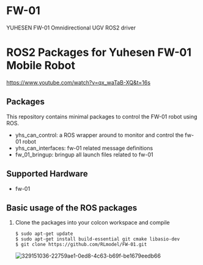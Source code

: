 # FW-01
YUHESEN FW-01 Omnidirectional UGV ROS2 driver

# ROS2 Packages for Yuhesen FW-01 Mobile Robot
https://www.youtube.com/watch?v=qx_waTaB-XQ&t=16s

## Packages

This repository contains minimal packages to control the FW-01 robot using ROS. 


* yhs_can_control: a ROS wrapper around to monitor and control the fw-01 robot
* yhs_can_interfaces: fw-01 related message definitions
* fw_01_bringup: bringup all launch files related to fw-01

## Supported Hardware

* fw-01

## Basic usage of the ROS packages

1. Clone the packages into your colcon workspace and compile


    ```
    $ sudo apt-get update
    $ sudo apt-get install build-essential git cmake libasio-dev
    $ git clone https://github.com/RLmodel/FW-01.git
    ```

    ![329151036-22759ae1-0ed8-4c63-b69f-be1679eedb66](https://github.com/RLmodel/FW-01/assets/32663016/7a1c8fe1-fe14-4eaf-83ad-2d5c05bd686c)
